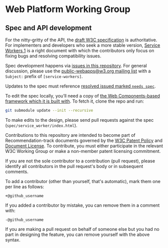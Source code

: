 # Web Platform Working Group

## Spec and API development

For the nitty-gritty of the API, the [draft W3C specification](https://w3c.github.io/ServiceWorker/spec/service_worker/) is authoritative. For implementers and developers who seek a more stable version, [Service Workers 1](https://w3c.github.io/ServiceWorker/spec/service_worker_1/) is a right document with which the contributors only focus on fixing bugs and resolving compatibility issues.

Spec development happens via [issues in this repository](https://github.com/w3c/ServiceWorker/issues). For general discussion, please use the [public-webapps@w3.org mailing list](http://lists.w3.org/Archives/Public/public-webapps/) with a `Subject:` prefix of `[service-workers]`.

Updates to the spec must reference [resolved issued marked `needs spec`](https://github.com/w3c/ServiceWorker/issues?q=is%3Aclosed+label%3A%22needs+spec%22).

To edit the spec locally, you’ll need a copy of [the Web Components-based framework which it is built with](https://github.com/slightlyoff/web-spec-framework). To fetch it, clone the repo and run:

```sh
git submodule update --init --recursive
```

To make edits to the design, please send pull requests against the spec (`spec/service_worker/index.html`).

Contributions to this repository are intended to become part of Recommendation-track documents 
governed by the [W3C Patent Policy](http://www.w3.org/Consortium/Patent-Policy-20040205/) and
[Document License](http://www.w3.org/Consortium/Legal/copyright-documents). To contribute, you must 
either participate in the relevant W3C Working Group or make a non-member patent licensing
 commitment.

If you are not the sole contributor to a contribution (pull request), please identify all 
contributors in the pull request's body or in subsequent comments.

 To add a contributor (other than yourself, that's automatic), mark them one per line as follows:

 ```
 +@github_username
 ```

 If you added a contributor by mistake, you can remove them in a comment with:

 ```
 -@github_username
 ```

 If you are making a pull request on behalf of someone else but you had no part in designing the 
 feature, you can remove yourself with the above syntax.
